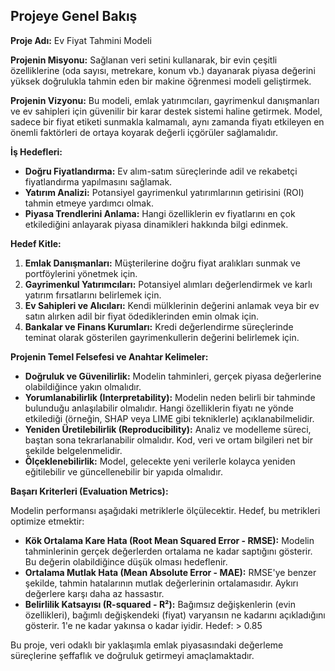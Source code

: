 ## Projeye Genel Bakış

**Proje Adı:** Ev Fiyat Tahmini Modeli

**Projenin Misyonu:** Sağlanan veri setini kullanarak, bir evin çeşitli özelliklerine (oda sayısı, metrekare, konum vb.) dayanarak piyasa değerini yüksek doğrulukla tahmin eden bir makine öğrenmesi modeli geliştirmek.

**Projenin Vizyonu:** Bu modeli, emlak yatırımcıları, gayrimenkul danışmanları ve ev sahipleri için güvenilir bir karar destek sistemi haline getirmek. Model, sadece bir fiyat etiketi sunmakla kalmamalı, aynı zamanda fiyatı etkileyen en önemli faktörleri de ortaya koyarak değerli içgörüler sağlamalıdır.

**İş Hedefleri:**
*   **Doğru Fiyatlandırma:** Ev alım-satım süreçlerinde adil ve rekabetçi fiyatlandırma yapılmasını sağlamak.
*   **Yatırım Analizi:** Potansiyel gayrimenkul yatırımlarının getirisini (ROI) tahmin etmeye yardımcı olmak.
*   **Piyasa Trendlerini Anlama:** Hangi özelliklerin ev fiyatlarını en çok etkilediğini anlayarak piyasa dinamikleri hakkında bilgi edinmek.

**Hedef Kitle:**

1.  **Emlak Danışmanları:** Müşterilerine doğru fiyat aralıkları sunmak ve portföylerini yönetmek için.
2.  **Gayrimenkul Yatırımcıları:** Potansiyel alımları değerlendirmek ve karlı yatırım fırsatlarını belirlemek için.
3.  **Ev Sahipleri ve Alıcıları:** Kendi mülklerinin değerini anlamak veya bir ev satın alırken adil bir fiyat ödediklerinden emin olmak için.
4.  **Bankalar ve Finans Kurumları:** Kredi değerlendirme süreçlerinde teminat olarak gösterilen gayrimenkullerin değerini belirlemek için.

**Projenin Temel Felsefesi ve Anahtar Kelimeler:**

*   **Doğruluk ve Güvenilirlik:** Modelin tahminleri, gerçek piyasa değerlerine olabildiğince yakın olmalıdır.
*   **Yorumlanabilirlik (Interpretability):** Modelin neden belirli bir tahminde bulunduğu anlaşılabilir olmalıdır. Hangi özelliklerin fiyatı ne yönde etkilediği (örneğin, SHAP veya LIME gibi tekniklerle) açıklanabilmelidir.
*   **Yeniden Üretilebilirlik (Reproducibility):** Analiz ve modelleme süreci, baştan sona tekrarlanabilir olmalıdır. Kod, veri ve ortam bilgileri net bir şekilde belgelenmelidir.
*   **Ölçeklenebilirlik:** Model, gelecekte yeni verilerle kolayca yeniden eğitilebilir ve güncellenebilir bir yapıda olmalıdır.

**Başarı Kriterleri (Evaluation Metrics):**

Modelin performansı aşağıdaki metriklerle ölçülecektir. Hedef, bu metrikleri optimize etmektir:

*   **Kök Ortalama Kare Hata (Root Mean Squared Error - RMSE):** Modelin tahminlerinin gerçek değerlerden ortalama ne kadar saptığını gösterir. Bu değerin olabildiğince düşük olması hedeflenir.
*   **Ortalama Mutlak Hata (Mean Absolute Error - MAE):** RMSE'ye benzer şekilde, tahmin hatalarının mutlak değerlerinin ortalamasıdır. Aykırı değerlere karşı daha az hassastır.
*   **Belirlilik Katsayısı (R-squared - R²):** Bağımsız değişkenlerin (evin özellikleri), bağımlı değişkendeki (fiyat) varyansın ne kadarını açıkladığını gösterir. 1'e ne kadar yakınsa o kadar iyidir. Hedef: > 0.85

Bu proje, veri odaklı bir yaklaşımla emlak piyasasındaki değerleme süreçlerine şeffaflık ve doğruluk getirmeyi amaçlamaktadır.


